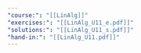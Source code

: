 ```yaml
---
"course:": "[[LinAlg]]"
"exercises:": "[[LinAlg_U11_e.pdf]]"
"solutions:": "[[LinAlg_U11_s.pdf]]"
"hand-in:": "[[LinAlg_U11.pdf]]"
---
```

